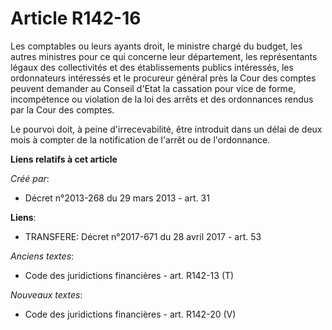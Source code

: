 # Article R142-16

Les comptables ou leurs ayants droit, le ministre chargé du budget, les autres ministres pour ce qui concerne leur
département, les représentants légaux des collectivités et des établissements publics intéressés, les ordonnateurs intéressés
et le procureur général près la Cour des comptes peuvent demander au Conseil d'Etat la cassation pour vice de forme,
incompétence ou violation de la loi des arrêts et des ordonnances rendus par la Cour des comptes. 

Le pourvoi doit, à peine d'irrecevabilité, être introduit dans un délai de deux mois à compter de la notification de l'arrêt
ou de l'ordonnance.

**Liens relatifs à cet article**

_Créé par_:

  - Décret n°2013-268 du 29 mars 2013 - art. 31

**Liens**:

  - TRANSFERE: Décret n°2017-671 du 28 avril 2017 - art. 53

_Anciens textes_:

  - Code des juridictions financières - art. R142-13 (T)

_Nouveaux textes_:

  - Code des juridictions financières - art. R142-20 (V)
